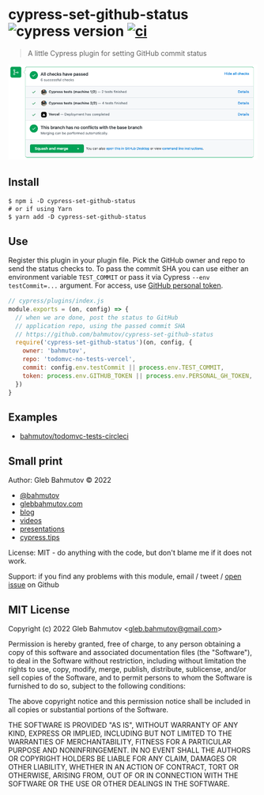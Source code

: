 # cypress-set-github-status ![cypress version](https://img.shields.io/badge/cypress-9.3.1-brightgreen) [![ci](https://github.com/bahmutov/cypress-set-github-status/actions/workflows/ci.yml/badge.svg?branch=main)](https://github.com/bahmutov/cypress-set-github-status/actions/workflows/ci.yml)

> A little Cypress plugin for setting GitHub commit status

![GitHub checks sent from the tests in another repo](./images/checks.png)

## Install

```
$ npm i -D cypress-set-github-status
# or if using Yarn
$ yarn add -D cypress-set-github-status
```

## Use

Register this plugin in your plugin file. Pick the GitHub owner and repo to send the status checks to. To pass the commit SHA you can use either an environment variable `TEST_COMMIT` or pass it via Cypress `--env testCommit=...` argument. For access, use [GitHub personal token](https://github.com/settings/tokens).

```js
// cypress/plugins/index.js
module.exports = (on, config) => {
  // when we are done, post the status to GitHub
  // application repo, using the passed commit SHA
  // https://github.com/bahmutov/cypress-set-github-status
  require('cypress-set-github-status')(on, config, {
    owner: 'bahmutov',
    repo: 'todomvc-no-tests-vercel',
    commit: config.env.testCommit || process.env.TEST_COMMIT,
    token: process.env.GITHUB_TOKEN || process.env.PERSONAL_GH_TOKEN,
  })
}
```

## Examples

- [bahmutov/todomvc-tests-circleci](https://github.com/bahmutov/todomvc-tests-circleci)

## Small print

Author: Gleb Bahmutov &copy; 2022

- [@bahmutov](https://twitter.com/bahmutov)
- [glebbahmutov.com](https://glebbahmutov.com)
- [blog](https://glebbahmutov.com/blog/)
- [videos](https://www.youtube.com/glebbahmutov)
- [presentations](https://slides.com/bahmutov)
- [cypress.tips](https://cypress.tips)

License: MIT - do anything with the code, but don't blame me if it does not work.

Support: if you find any problems with this module, email / tweet /
[open issue](https://github.com/bahmutov/cypress-set-github-status/issues) on Github

## MIT License

Copyright (c) 2022 Gleb Bahmutov &lt;gleb.bahmutov@gmail.com&gt;

Permission is hereby granted, free of charge, to any person
obtaining a copy of this software and associated documentation
files (the "Software"), to deal in the Software without
restriction, including without limitation the rights to use,
copy, modify, merge, publish, distribute, sublicense, and/or sell
copies of the Software, and to permit persons to whom the
Software is furnished to do so, subject to the following
conditions:

The above copyright notice and this permission notice shall be
included in all copies or substantial portions of the Software.

THE SOFTWARE IS PROVIDED "AS IS", WITHOUT WARRANTY OF ANY KIND,
EXPRESS OR IMPLIED, INCLUDING BUT NOT LIMITED TO THE WARRANTIES
OF MERCHANTABILITY, FITNESS FOR A PARTICULAR PURPOSE AND
NONINFRINGEMENT. IN NO EVENT SHALL THE AUTHORS OR COPYRIGHT
HOLDERS BE LIABLE FOR ANY CLAIM, DAMAGES OR OTHER LIABILITY,
WHETHER IN AN ACTION OF CONTRACT, TORT OR OTHERWISE, ARISING
FROM, OUT OF OR IN CONNECTION WITH THE SOFTWARE OR THE USE OR
OTHER DEALINGS IN THE SOFTWARE.
